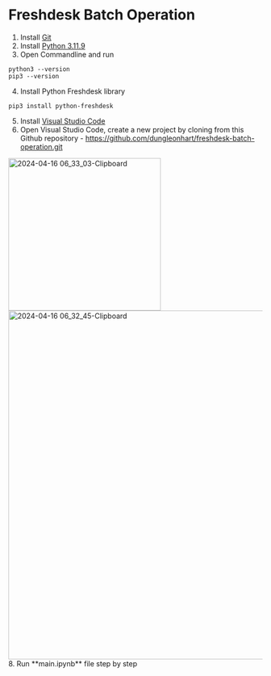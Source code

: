 # Freshdesk Batch Operation

1. Install [Git](https://git-scm.com/downloads)
2. Install [Python 3.11.9](https://www.python.org/downloads/release/python-3119/)
3. Open Commandline and run
```
python3 --version
pip3 --version
```
4. Install Python Freshdesk library
```
pip3 install python-freshdesk
```
5. Install [Visual Studio Code](https://code.visualstudio.com/download)
6. Open Visual Studio Code, create a new project by cloning from this Github repository - https://github.com/dungleonhart/freshdesk-batch-operation.git
<img width="302" alt="2024-04-16 06_33_03-Clipboard" src="https://github.com/dungleonhart/freshdesk-batch-operation/assets/16498492/840af788-5e1e-448f-bcd3-4bb5276b7a20">
<img width="691" alt="2024-04-16 06_32_45-Clipboard" src="https://github.com/dungleonhart/freshdesk-batch-operation/assets/16498492/7c97aa56-3041-4005-8bfd-9ed26845d50a">
8. Run **main.ipynb** file step by step
